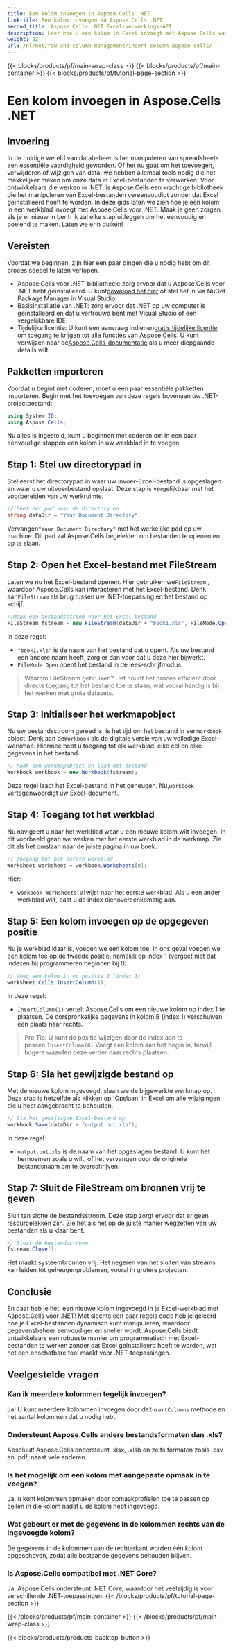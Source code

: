 ```yaml
---
title: Een kolom invoegen in Aspose.Cells .NET
linktitle: Een kolom invoegen in Aspose.Cells .NET
second_title: Aspose.Cells .NET Excel-verwerkings-API
description: Leer hoe u een kolom in Excel invoegt met Aspose.Cells voor .NET. Volg onze eenvoudige, stapsgewijze handleiding om naadloos een nieuwe kolom toe te voegen. Perfect voor .NET-ontwikkelaars.
weight: 22
url: /nl/net/row-and-column-management/insert-column-aspose-cells/
---
```


{{< blocks/products/pf/main-wrap-class >}}
{{< blocks/products/pf/main-container >}}
{{< blocks/products/pf/tutorial-page-section >}}

# Een kolom invoegen in Aspose.Cells .NET

## Invoering
In de huidige wereld van databeheer is het manipuleren van spreadsheets een essentiële vaardigheid geworden. Of het nu gaat om het toevoegen, verwijderen of wijzigen van data, we hebben allemaal tools nodig die het makkelijker maken om onze data in Excel-bestanden te verwerken. Voor ontwikkelaars die werken in .NET, is Aspose.Cells een krachtige bibliotheek die het manipuleren van Excel-bestanden vereenvoudigt zonder dat Excel geïnstalleerd hoeft te worden. In deze gids laten we zien hoe je een kolom in een werkblad invoegt met Aspose.Cells voor .NET. Maak je geen zorgen als je er nieuw in bent: ik zal elke stap uitleggen om het eenvoudig en boeiend te maken. Laten we erin duiken!
## Vereisten
Voordat we beginnen, zijn hier een paar dingen die u nodig hebt om dit proces soepel te laten verlopen.
-  Aspose.Cells voor .NET-bibliotheek: zorg ervoor dat u Aspose.Cells voor .NET hebt geïnstalleerd. U kunt[download het hier](https://releases.aspose.com/cells/net/) of stel het in via NuGet Package Manager in Visual Studio.
- Basisinstallatie van .NET: zorg ervoor dat .NET op uw computer is geïnstalleerd en dat u vertrouwd bent met Visual Studio of een vergelijkbare IDE.
- Tijdelijke licentie: U kunt een aanvraag indienen[gratis tijdelijke licentie](https://purchase.aspose.com/temporary-license/) om toegang te krijgen tot alle functies van Aspose.Cells.
 U kunt verwijzen naar de[Aspose.Cells-documentatie](https://reference.aspose.com/cells/net/) als u meer diepgaande details wilt.
## Pakketten importeren
Voordat u begint met coderen, moet u een paar essentiële pakketten importeren. Begin met het toevoegen van deze regels bovenaan uw .NET-projectbestand:
```csharp
using System.IO;
using Aspose.Cells;
```
Nu alles is ingesteld, kunt u beginnen met coderen om in een paar eenvoudige stappen een kolom in uw werkblad in te voegen.
## Stap 1: Stel uw directorypad in
Stel eerst het directorypad in waar uw invoer-Excel-bestand is opgeslagen en waar u uw uitvoerbestand opslaat. Deze stap is vergelijkbaar met het voorbereiden van uw werkruimte.
```csharp
// Geef het pad naar de directory op
string dataDir = "Your Document Directory";
```
 Vervangen`"Your Document Directory"` met het werkelijke pad op uw machine. Dit pad zal Aspose.Cells begeleiden om bestanden te openen en op te slaan.
## Stap 2: Open het Excel-bestand met FileStream
 Laten we nu het Excel-bestand openen. Hier gebruiken we`FileStream` , waardoor Aspose.Cells kan interacteren met het Excel-bestand. Denk aan`FileStream` als brug tussen uw .NET-toepassing en het bestand op schijf.
```csharp
//Maak een bestandsstroom voor het Excel-bestand
FileStream fstream = new FileStream(dataDir + "book1.xls", FileMode.Open);
```
In deze regel:
- `"book1.xls"` is de naam van het bestand dat u opent. Als uw bestand een andere naam heeft, zorg er dan voor dat u deze hier bijwerkt.
- `FileMode.Open` opent het bestand in de lees-schrijfmodus.
> Waarom FileStream gebruiken? Het houdt het proces efficiënt door directe toegang tot het bestand toe te staan, wat vooral handig is bij het werken met grote datasets.
## Stap 3: Initialiseer het werkmapobject
 Nu uw bestandsstroom gereed is, is het tijd om het bestand in een`Workbook` object. Denk aan de`Workbook` als de digitale versie van uw volledige Excel-werkmap. Hiermee hebt u toegang tot elk werkblad, elke cel en elke gegevens in het bestand.
```csharp
// Maak een werkmapobject en laad het bestand
Workbook workbook = new Workbook(fstream);
```
 Deze regel laadt het Excel-bestand in het geheugen. Nu,`workbook` vertegenwoordigt uw Excel-document.
## Stap 4: Toegang tot het werkblad
Nu navigeert u naar het werkblad waar u een nieuwe kolom wilt invoegen. In dit voorbeeld gaan we werken met het eerste werkblad in de werkmap. Zie dit als het omslaan naar de juiste pagina in uw boek.
```csharp
// Toegang tot het eerste werkblad
Worksheet worksheet = workbook.Worksheets[0];
```
Hier:
- `workbook.Worksheets[0]`wijst naar het eerste werkblad. Als u een ander werkblad wilt, past u de index dienovereenkomstig aan.
## Stap 5: Een kolom invoegen op de opgegeven positie
Nu je werkblad klaar is, voegen we een kolom toe. In ons geval voegen we een kolom toe op de tweede positie, namelijk op index 1 (vergeet niet dat indexen bij programmeren beginnen bij 0).
```csharp
// Voeg een kolom in op positie 2 (index 1)
worksheet.Cells.InsertColumn(1);
```
In deze regel:
- `InsertColumn(1)` vertelt Aspose.Cells om een nieuwe kolom op index 1 te plaatsen. De oorspronkelijke gegevens in kolom B (index 1) verschuiven één plaats naar rechts.
>  Pro Tip: U kunt de positie wijzigen door de index aan te passen.`InsertColumn(0)` Voegt een kolom aan het begin in, terwijl hogere waarden deze verder naar rechts plaatsen.
## Stap 6: Sla het gewijzigde bestand op
Met de nieuwe kolom ingevoegd, slaan we de bijgewerkte werkmap op. Deze stap is hetzelfde als klikken op 'Opslaan' in Excel om alle wijzigingen die u hebt aangebracht te behouden.
```csharp
// Sla het gewijzigde Excel-bestand op
workbook.Save(dataDir + "output.out.xls");
```
In deze regel:
- `output.out.xls` is de naam van het opgeslagen bestand. U kunt het hernoemen zoals u wilt, of het vervangen door de originele bestandsnaam om te overschrijven.
## Stap 7: Sluit de FileStream om bronnen vrij te geven
Sluit ten slotte de bestandsstroom. Deze stap zorgt ervoor dat er geen resourcelekken zijn. Zie het als het op de juiste manier wegzetten van uw bestanden als u klaar bent.
```csharp
// Sluit de bestandsstroom
fstream.Close();
```
Het maakt systeembronnen vrij. Het negeren van het sluiten van streams kan leiden tot geheugenproblemen, vooral in grotere projecten.
## Conclusie
En daar heb je het: een nieuwe kolom ingevoegd in je Excel-werkblad met Aspose.Cells voor .NET! Met slechts een paar regels code heb je geleerd hoe je Excel-bestanden dynamisch kunt manipuleren, waardoor gegevensbeheer eenvoudiger en sneller wordt. Aspose.Cells biedt ontwikkelaars een robuuste manier om programmatisch met Excel-bestanden te werken zonder dat Excel geïnstalleerd hoeft te worden, wat het een onschatbare tool maakt voor .NET-toepassingen.
## Veelgestelde vragen
### Kan ik meerdere kolommen tegelijk invoegen?  
 Ja! U kunt meerdere kolommen invoegen door de`InsertColumns` methode en het aantal kolommen dat u nodig hebt.
### Ondersteunt Aspose.Cells andere bestandsformaten dan .xls?  
Absoluut! Aspose.Cells ondersteunt .xlsx, .xlsb en zelfs formaten zoals .csv en .pdf, naast vele anderen.
### Is het mogelijk om een kolom met aangepaste opmaak in te voegen?  
Ja, u kunt kolommen opmaken door opmaakprofielen toe te passen op cellen in die kolom nadat u de kolom hebt ingevoegd.
### Wat gebeurt er met de gegevens in de kolommen rechts van de ingevoegde kolom?  
De gegevens in de kolommen aan de rechterkant worden één kolom opgeschoven, zodat alle bestaande gegevens behouden blijven.
### Is Aspose.Cells compatibel met .NET Core?  
Ja, Aspose.Cells ondersteunt .NET Core, waardoor het veelzijdig is voor verschillende .NET-toepassingen.
{{< /blocks/products/pf/tutorial-page-section >}}

{{< /blocks/products/pf/main-container >}}
{{< /blocks/products/pf/main-wrap-class >}}

{{< blocks/products/products-backtop-button >}}

